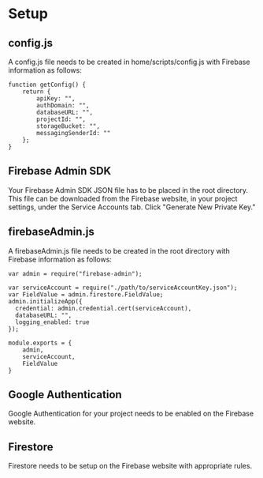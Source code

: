 # Setup
## config.js
A config.js file needs to be created in home/scripts/config.js with Firebase information as follows:

```
function getConfig() {
	return {
		apiKey: "",
		authDomain: "",
		databaseURL: "",
		projectId: "",
		storageBucket: "",
		messagingSenderId: ""
	};
}
```

## Firebase Admin SDK
Your Firebase Admin SDK JSON file has to be placed in the root directory.
This file can be downloaded from the Firebase website, in your project settings, under the Service Accounts tab.  Click "Generate New Private Key."

## firebaseAdmin.js
A firebaseAdmin.js file needs to be created in the root directory with Firebase information as follows:

```
var admin = require("firebase-admin");

var serviceAccount = require("./path/to/serviceAccountKey.json");
var FieldValue = admin.firestore.FieldValue;
admin.initializeApp({
  credential: admin.credential.cert(serviceAccount),
  databaseURL: "",
  logging_enabled: true
});

module.exports = {
	admin,
	serviceAccount,
	FieldValue
}
```

## Google Authentication
Google Authentication for your project needs to be enabled on the Firebase website.

## Firestore
Firestore needs to be setup on the Firebase website with appropriate rules.
